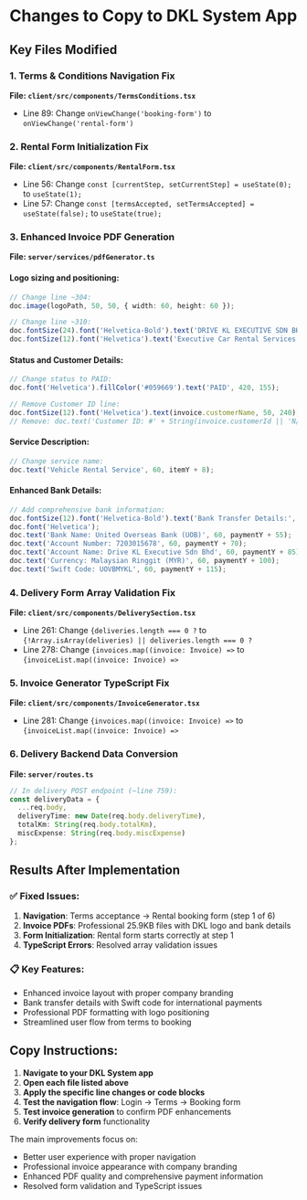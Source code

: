 # Changes to Copy to DKL System App

## Key Files Modified

### 1. Terms & Conditions Navigation Fix
**File: `client/src/components/TermsConditions.tsx`**
- Line 89: Change `onViewChange('booking-form')` to `onViewChange('rental-form')`

### 2. Rental Form Initialization Fix
**File: `client/src/components/RentalForm.tsx`**
- Line 56: Change `const [currentStep, setCurrentStep] = useState(0);` to `useState(1);`
- Line 57: Change `const [termsAccepted, setTermsAccepted] = useState(false);` to `useState(true);`

### 3. Enhanced Invoice PDF Generation
**File: `server/services/pdfGenerator.ts`**

#### Logo sizing and positioning:
```typescript
// Change line ~304:
doc.image(logoPath, 50, 50, { width: 60, height: 60 });

// Change line ~310:
doc.fontSize(24).font('Helvetica-Bold').text('DRIVE KL EXECUTIVE SDN BHD', 120, 60, { align: 'left' });
doc.fontSize(12).font('Helvetica').text('Executive Car Rental Services', 120, 85);
```

#### Status and Customer Details:
```typescript
// Change status to PAID:
doc.font('Helvetica').fillColor('#059669').text('PAID', 420, 155);

// Remove Customer ID line:
doc.fontSize(12).font('Helvetica').text(invoice.customerName, 50, 240);
// Remove: doc.text('Customer ID: #' + String(invoice.customerId || 'N/A'), 50, 255);
```

#### Service Description:
```typescript
// Change service name:
doc.text('Vehicle Rental Service', 60, itemY + 8);
```

#### Enhanced Bank Details:
```typescript
// Add comprehensive bank information:
doc.fontSize(12).font('Helvetica-Bold').text('Bank Transfer Details:', 60, paymentY + 35);
doc.font('Helvetica');
doc.text('Bank Name: United Overseas Bank (UOB)', 60, paymentY + 55);
doc.text('Account Number: 7203015678', 60, paymentY + 70);
doc.text('Account Name: Drive KL Executive Sdn Bhd', 60, paymentY + 85);
doc.text('Currency: Malaysian Ringgit (MYR)', 60, paymentY + 100);
doc.text('Swift Code: UOVBMYKL', 60, paymentY + 115);
```

### 4. Delivery Form Array Validation Fix
**File: `client/src/components/DeliverySection.tsx`**
- Line 261: Change `{deliveries.length === 0 ?` to `{!Array.isArray(deliveries) || deliveries.length === 0 ?`
- Line 278: Change `{invoices.map((invoice: Invoice) =>` to `{invoiceList.map((invoice: Invoice) =>`

### 5. Invoice Generator TypeScript Fix
**File: `client/src/components/InvoiceGenerator.tsx`**
- Line 281: Change `{invoices.map((invoice: Invoice) =>` to `{invoiceList.map((invoice: Invoice) =>`

### 6. Delivery Backend Data Conversion
**File: `server/routes.ts`**
```typescript
// In delivery POST endpoint (~line 759):
const deliveryData = {
  ...req.body,
  deliveryTime: new Date(req.body.deliveryTime),
  totalKm: String(req.body.totalKm),
  miscExpense: String(req.body.miscExpense)
};
```

## Results After Implementation

### ✅ Fixed Issues:
1. **Navigation**: Terms acceptance → Rental booking form (step 1 of 6)
2. **Invoice PDFs**: Professional 25.9KB files with DKL logo and bank details
3. **Form Initialization**: Rental form starts correctly at step 1
4. **TypeScript Errors**: Resolved array validation issues

### 📋 Key Features:
- Enhanced invoice layout with proper company branding
- Bank transfer details with Swift code for international payments
- Professional PDF formatting with logo positioning
- Streamlined user flow from terms to booking

## Copy Instructions:

1. **Navigate to your DKL System app**
2. **Open each file listed above**
3. **Apply the specific line changes or code blocks**
4. **Test the navigation flow**: Login → Terms → Booking form
5. **Test invoice generation** to confirm PDF enhancements
6. **Verify delivery form** functionality

The main improvements focus on:
- Better user experience with proper navigation
- Professional invoice appearance with company branding
- Enhanced PDF quality and comprehensive payment information
- Resolved form validation and TypeScript issues